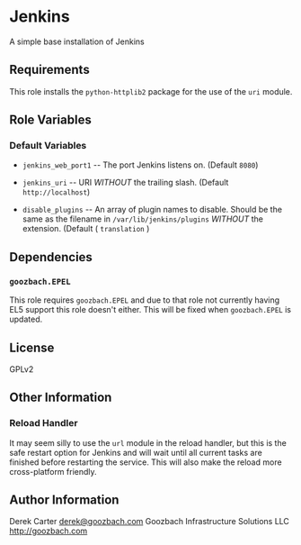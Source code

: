 Jenkins
========

A simple base installation of Jenkins

Requirements
------------

This role installs the `python-httplib2` package for the use of the `uri` module.

Role Variables
--------------

### Default Variables

* `jenkins_web_port1` -- The port Jenkins listens on. (Default `8080`)

* `jenkins_uri` -- URI *WITHOUT* the trailing slash. (Default `http://localhost`)

* `disable_plugins` -- An array of plugin names to disable. Should be the same as the filename in `/var/lib/jenkins/plugins` *WITHOUT* the extension. (Default ( `translation` )

Dependencies
------------

### `goozbach.EPEL`
This role requires `goozbach.EPEL` and due to that role not currently having EL5 support this role doesn't either.
This will be fixed when `goozbach.EPEL` is updated.

License
-------

GPLv2

Other Information
-----------------

### Reload Handler
It may seem silly to use the `url` module in the reload handler, but this is the safe restart option for Jenkins and will wait until all current tasks are finished before restarting the service.
This will also make the reload more cross-platform friendly.

Author Information
------------------

Derek Carter <derek@goozbach.com>
Goozbach Infrastructure Solutions LLC http://goozbach.com
